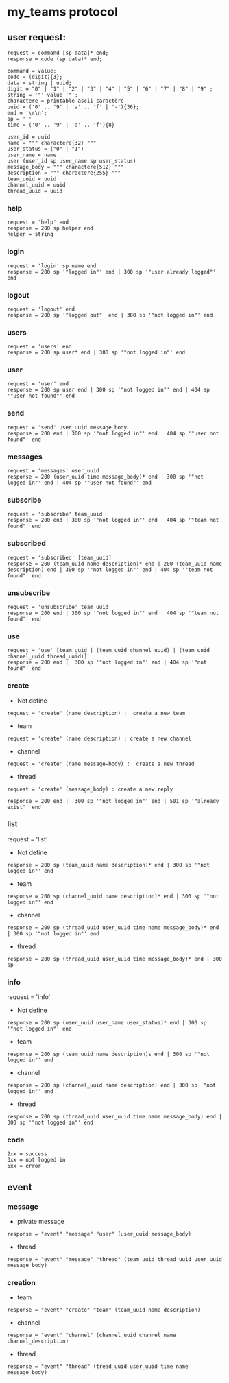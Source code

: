 # my_teams protocol
## user request:

```
request = command [sp data]* end;
response = code (sp data)* end;
```

```
command = value;
code = (digit){3};
data = string | uuid;
digit = "0" | "1" | "2" | "3" | "4" | "5" | "6" | "7" | "8" | "9" ;
string = '"' value '"';
charactere = printable ascii caractère
uuid = ('0' .. '9' | 'a' .. 'f' | '-'){36};
end = '\r\n';
sp = ' '
time = ('0' .. '9' | 'a' .. 'f'){8}

user_id = uuid
name = """ charactere{32} """
user_status = ("0" | "1")
user_name = name
user (user_id sp user_name sp user_status)
message_body = """ charactere{512} """
description = """ charactere{255} """
team_uuid = uuid
channel_uuid = uuid
thread_uuid = uuid
```

### help
```
request = 'help' end
response = 200 sp helper end
helper = string
```

### login
```
request = 'login' sp name end
response = 200 sp '"logged in"' end | 300 sp '"user already logged"' end
```

### logout
```
request = 'logout' end
response = 200 sp '"logged out"' end | 300 sp '"not logged in"' end
```

### users
```
request = 'users' end
response = 200 sp user* end | 300 sp '"not logged in"' end
```

### user
```
request = 'user' end
response = 200 sp user end | 300 sp '"not logged in"' end | 404 sp '"user not found"' end
```

### send
```
request = 'send' user_uuid message_body
response = 200 end | 300 sp '"not logged in"' end | 404 sp '"user not found"' end 
```

### messages
```
request = 'messages' user_uuid
response = 200 (user_uuid time message_body)* end | 300 sp '"not logged in"' end | 404 sp '"user not found"' end
```

### subscribe
```
request = 'subscribe' team_uuid
response = 200 end | 300 sp '"not logged in"' end | 404 sp '"team not found"' end
```

### subscribed
```
request = 'subscribed' [team_uuid]
response = 200 (team_uuid name description)* end | 200 (team_uuid name description) end | 300 sp '"not logged in"' end | 404 sp '"team not found"' end
```

### unsubscribe
```
request = 'unsubscribe' team_uuid
response = 200 end | 300 sp '"not logged in"' end | 404 sp '"team not found"' end
```

### use 
```
request = 'use' [team_uuid | (team_uuid channel_uuid) | (team_uuid channel_uuid thread_uuid)]
response = 200 end |  300 sp '"not logged in"' end | 404 sp '"not found"' end
```

### create
- Not define
```
request = 'create' (name description) :  create a new team
```
- team 
```
request = 'create' (name description) : create a new channel
```
- channel
```
request = 'create' (name message-body) :  create a new thread
```
- thread
```
request = 'create' (message_body) : create a new reply
```
```
response = 200 end |  300 sp '"not logged in"' end | 501 sp '"already exist"' end
```

### list
request = 'list' 
- Not define
```
response = 200 sp (team_uuid name description)* end | 300 sp '"not logged in"' end
```
- team 
```
response = 200 sp (channel_uuid name description)* end | 300 sp '"not logged in"' end
```
- channel
```
response = 200 sp (thread_uuid user_uuid time name message_body)* end | 300 sp '"not logged in"' end

```
- thread
```
response = 200 sp (thread_uuid user_uuid time message_body)* end | 300 sp 
```

### info
request = 'info' 
- Not define
```
response = 200 sp (user_uuid user_name user_status)* end | 300 sp '"not logged in"' end
```
- team
```
response = 200 sp (team_uuid name description)s end | 300 sp '"not logged in"' end
```

- channel
```
response = 200 sp (channel_uuid name description) end | 300 sp '"not logged in"' end
```

- thread
```
response = 200 sp (thread_uuid user_uuid time name message_body) end | 300 sp '"not logged in"' end
```

### code
```
2xx = success
3xx = not logged in
5xx = error
```


## event

### message
- private message
```
response = "event" "message" "user" (user_uuid message_body)
```
- thread 
```
response = "event" "message" "thread" (team_uuid thread_uuid user_uuid message_body)
```

### creation
- team
```
response = "event" "create" "team" (team_uuid name description)
```

- channel
```
response = "event" "channel" (channel_uuid channel name channel_description)
```

- thread
```
response = "event" "thread" (tread_uuid user_uuid time name message_body)
```

